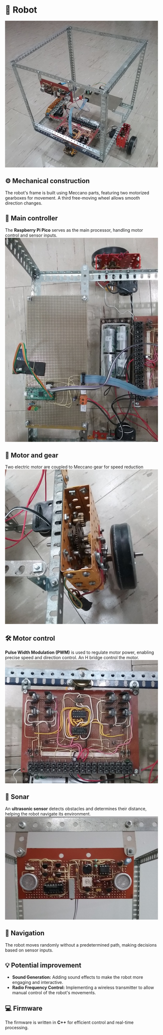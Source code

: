 # 🤖 Robot
![](robot_global.jpg)

## ⚙️ Mechanical construction
The robot's frame is built using Meccano parts, featuring two motorized gearboxes for movement. A third free-moving wheel allows smooth direction changes.

## 🔌 Main controller
The **Raspberry Pi Pico** serves as the main processor, handling motor control and sensor inputs.
![](robot_main_board.jpg)

## 🔌 Motor and gear
Two electric motor are coupled to Meccano gear for speed reduction
![](robot_gearbox.jpg)

## 🛠️ Motor control
**Pulse Width Modulation (PWM)** is used to regulate motor power, enabling precise speed and direction control. An H bridge control the motor.
![](robot_Hbridge.jpg)

## 📡 Sonar
An **ultrasonic sensor** detects obstacles and determines their distance, helping the robot navigate its environment.
![](robot_sonar.jpg)

## 🧭 Navigation
The robot moves randomly without a predetermined path, making decisions based on sensor inputs.

## 💡 Potential improvement
- **Sound Generation:** Adding sound effects to make the robot more engaging and interactive.
- **Radio Frequency Control:** Implementing a wireless transmitter to allow manual control of the robot's movements.

## 💻 Firmware
The firmware is written in **C++** for efficient control and real-time processing.



